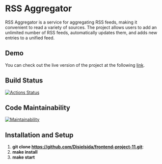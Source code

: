 # RSS Aggregator

RSS Aggregator is a service for aggregating RSS feeds, making it convenient to read a variety of sources. The project allows users to add an unlimited number of RSS feeds, automatically updates them, and adds new entries to a unified feed.

## Demo

You can check out the live version of the project at the following [link](https://rss-reader-jfot.onrender.com).

## Build Status

[![Actions Status](https://github.com/Disielsida/frontend-project-11/actions/workflows/hexlet-check.yml/badge.svg)](https://github.com/Disielsida/frontend-project-11/actions)

## Code Maintainability

[![Maintainability](https://api.codeclimate.com/v1/badges/8ea535b5f39b34970830/maintainability)](https://codeclimate.com/github/Disielsida/frontend-project-11/maintainability)

## Installation and Setup

1. **git clone  https://github.com/Disielsida/frontend-project-11.git**: 
2. **make install**
3. **make start**
